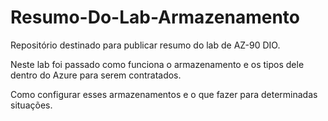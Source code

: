 # Resumo-Do-Lab-Armazenamento
Repositório destinado para publicar resumo do lab de AZ-90 DIO.

Neste lab foi passado como funciona o armazenamento e os tipos dele dentro do Azure para serem contratados.

Como configurar esses armazenamentos e o que fazer para determinadas situações.
